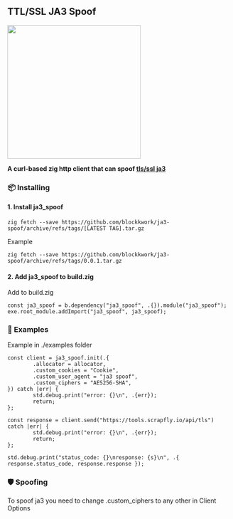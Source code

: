 ## TTL/SSL JA3 Spoof

<img src="https://raw.githubusercontent.com/ziglang/logo/9d06c090ca39ef66019a639241ea2d7e448b9fe1/ziggy.svg" width="300">

**A curl-based zig http client that can spoof [tls/ssl ja3](https://github.com/salesforce/ja3)**

### 📦 Installing

#### 1. Install ja3_spoof
```
zig fetch --save https://github.com/blockkwork/ja3-spoof/archive/refs/tags/[LATEST TAG].tar.gz
```
Example
```
zig fetch --save https://github.com/blockkwork/ja3-spoof/archive/refs/tags/0.0.1.tar.gz
```

#### 2. Add ja3_spoof to build.zig
Add to build.zig
```zig
const ja3_spoof = b.dependency("ja3_spoof", .{}).module("ja3_spoof");
exe.root_module.addImport("ja3_spoof", ja3_spoof);
```


### 🚀 Examples
Example in ./examples folder

```zig
const client = ja3_spoof.init(.{
        .allocator = allocator,
        .custom_cookies = "Cookie",
        .custom_user_agent = "ja3 spoof",
        .custom_ciphers = "AES256-SHA",
}) catch |err| {
        std.debug.print("error: {}\n", .{err});
        return;
};

const response = client.send("https://tools.scrapfly.io/api/tls") catch |err| {
        std.debug.print("error: {}\n", .{err});
        return;
};

std.debug.print("status_code: {}\nresponse: {s}\n", .{ response.status_code, response.response });
```



### 🛡️ Spoofing
To spoof ja3 you need to change .custom_ciphers to any other in Client Options
